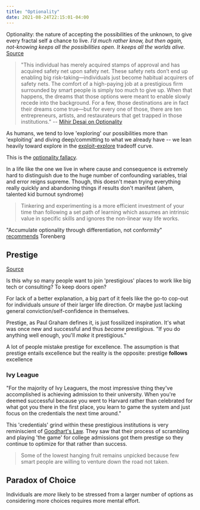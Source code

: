 ```yaml
---
title: "Optionality"
date: 2021-08-24T22:15:01-04:00
---
```


Optionality: the nature of accepting the possibilities of the unknown, to give every fractal self a chance to live.  _I’d much rather know, but then again, not-knowing keeps all the possibilities open. It keeps all the worlds alive._ [Source](https://reading.supply/@jessica/some-comfort-for-the-time-being-64k4Ml)

> "This individual has merely acquired stamps of approval and has acquired safety net upon safety net. These safety nets don’t end up enabling big risk-taking—individuals just become habitual acquirers of safety nets. The comfort of a high-paying job at a prestigious firm surrounded by smart people is simply too much to give up. When that happens, the dreams that those options were meant to enable slowly recede into the background. For a few, those destinations are in fact their dreams come true—but for every one of those, there are ten entrepreneurs, artists, and restaurateurs that get trapped in those institutions." -- [Mihir Desai on Optionality](https://www.thecrimson.com/article/2017/5/25/desai-commencement-ed/)

As humans, we tend to love 'exploring' our possibilities more than 'exploiting' and diving deep/committing to what we already have -- we lean heavily toward explore in the [exploit-explore](thoughts/exploit-explore.md) tradeoff curve.

This is the [optionality fallacy](https://nesslabs.com/optionality-fallacy).

In a life like the one we live in where cause and consequence is extremely hard to distinguish due to the huge number of confounding variables, trial and error reigns supreme. Though, this doesn't mean trying everything really quickly and abandoning things if results don't manifest (ahem, talented kid burnout syndrome)

> Tinkering and experimenting is a more efficient investment of your time than following a set path of learning which assumes an intrinsic value in specific skills and ignores the non-linear way life works.

 "Accumulate optionality through differentiation, not conformity" [recommends](https://twitter.com/eriktorenberg/status/1244857973383421954) Torenberg
 
 ## Prestige
 [Source](https://statespace.substack.com/p/the-prestige-trap)
 
 Is this why so many people want to join 'prestigious' places to work like big tech or consulting? To keep doors open?
 
 For lack of a better explanation, a big part of it feels like the go-to cop-out for individuals *unsure* of their larger life direction. Or maybe just lacking general conviction/self-confidence in themselves.
 
 Prestige, as Paul Graham defines it, is just fossilized inspiration. It's what was once new and successful and thus *became* prestigious. "If you do anything well enough, you'll _make_ it prestigious."
 
 A lot of people mistake prestige for excellence. The assumption is that prestige entails excellence but the reality is the opposite: prestige **follows** excellence
 
 ### Ivy League
"For the majority of Ivy Leaguers, the most impressive thing they've accomplished is achieving admission to their university. When you're deemed successful because you went to Harvard rather than celebrated for what got you there in the first place, you learn to game the system and just focus on the credentials the next time around."

This 'credentials' grind within these prestigious institutions is very reminiscient of [Goodhart's Law](thoughts/labels-and-quantization.md). They saw that their process of scrambling and playing 'the game' for college admissions got them prestige so they continue to optimize for that rather than success.

> Some of the lowest hanging fruit remains unpicked because few smart people are willing to venture down the road not taken.

## Paradox of Choice
Individuals are *more* likely to be stressed from a larger number of options as considering more choices requires more mental effort.